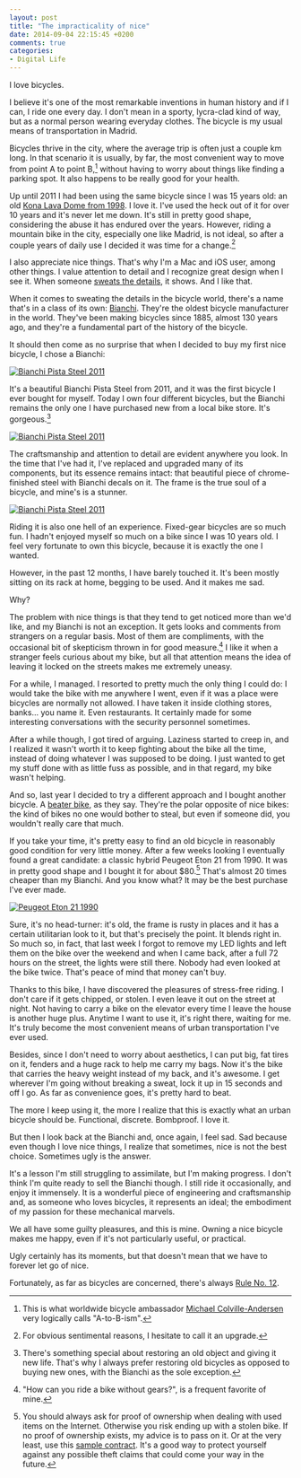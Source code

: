 ```yaml
---
layout: post
title: "The impracticality of nice"
date: 2014-09-04 22:15:45 +0200
comments: true
categories: 
- Digital Life
---
```


I love bicycles. 

I believe it's one of the most remarkable inventions in human history and if I can, I ride one every day. I don't mean in a sporty, lycra-clad kind of way, but as a normal person wearing everyday clothes. The bicycle is my usual means of transportation in Madrid. 

Bicycles thrive in the city, where the average trip is often just a couple km long. In that scenario it is usually, by far, the most convenient way to move from point A to point B,[^1] without having to worry about things like finding a parking spot. It also happens to be really good for your health.

[^1]: This is what worldwide bicycle ambassador [Michael Colville-Andersen](http://en.wikipedia.org/wiki/Mikael_Colville-Andersen) very logically calls "A-to-B-ism".

Up until 2011 I had been using the same bicycle since I was 15 years old: an old [Kona Lava Dome from 1998](https://www.flickr.com/photos/analogsenses/6182098088/). I love it. I've used the heck out of it for over 10 years and it's never let me down. It's still in pretty good shape, considering the abuse it has endured over the years. However, riding a mountain bike in the city, especially one like Madrid, is not ideal, so after a couple years of daily use I decided it was time for a change.[^2]

[^2]: For obvious sentimental reasons, I hesitate to call it an upgrade.

I also appreciate nice things. That's why I'm a Mac and iOS user, among other things. I value attention to detail and I recognize great design when I see it. When someone [sweats the details](https://shawnblanc.net/thedetails/), it shows. And I like that.

When it comes to sweating the details in the bicycle world, there's a name that's in a class of its own: [Bianchi](http://en.wikipedia.org/wiki/Bianchi_Bicycles). They're the oldest bicycle manufacturer in the world. They've been making bicycles since 1885, almost 130 years ago, and they're a fundamental part of the history of the bicycle.

It should then come as no surprise that when I decided to buy my first nice bicycle, I chose a Bianchi: 

[![Bianchi Pista Steel 2011](https://farm4.staticflickr.com/3901/14951346628_46e3088eae_o.jpg)](https://www.flickr.com/photos/analogsenses/14951274710/)

It's a beautiful Bianchi Pista Steel from 2011, and it was the first bicycle I ever bought for myself. Today I own four different bicycles, but the Bianchi remains the only one I have purchased new from a local bike store. It's gorgeous.[^3]

[^3]: There's something special about restoring an old object and giving it new life. That's why I always prefer restoring old bicycles as opposed to buying new ones, with the Bianchi as the sole exception.

[![Bianchi Pista Steel 2011](https://farm6.staticflickr.com/5573/14951345868_39efa8fd62_o.jpg)](https://www.flickr.com/photos/analogsenses/14951248399/)

The craftsmanship and attention to detail are evident anywhere you look. In the time that I've had it, I've replaced and upgraded many of its components, but its essence remains intact: that beautiful piece of chrome-finished steel with Bianchi decals on it. The frame is the true soul of a bicycle, and mine's is a stunner.

[![Bianchi Pista Steel 2011](https://farm4.staticflickr.com/3892/14951349757_eb64cf7c58_o.jpg)](hhttps://www.flickr.com/photos/analogsenses/15114972096/)

Riding it is also one hell of an experience. Fixed-gear bicycles are so much fun. I hadn't enjoyed myself so much on a bike since I was 10 years old. I feel very fortunate to own this bicycle, because it is exactly the one I wanted.

However, in the past 12 months, I have barely touched it. It's been mostly sitting on its rack at home, begging to be used. And it makes me sad. 

Why?

The problem with nice things is that they tend to get noticed more than we'd like, and my Bianchi is not an exception. It gets looks and comments from strangers on a regular basis. Most of them are compliments, with the occasional bit of skepticism thrown in for good measure.[^4] I like it when a stranger feels curious about my bike, but all that attention means the idea of leaving it locked on the streets makes me extremely uneasy.

[^4]: "How can you ride a bike without gears?", is a frequent favorite of mine.

For a while, I managed. I resorted to pretty much the only thing I could do: I would take the bike with me anywhere I went, even if it was a place were bicycles are normally not allowed. I have taken it inside clothing stores, banks... you name it. Even restaurants. It certainly made for some interesting conversations with the security personnel sometimes.

After a while though, I got tired of arguing. Laziness started to creep in, and I realized it wasn't worth it to keep fighting about the bike all the time, instead of doing whatever I was supposed to be doing. I just wanted to get my stuff done with as little fuss as possible, and in that regard, my bike wasn't helping.

And so, last year I decided to try a different approach and I bought another bicycle. A [beater bike](http://sheldonbrown.com/upgrade.html#beater), as they say. They're the polar opposite of nice bikes: the kind of bikes no one would bother to steal, but even if someone did, you wouldn't really care that much. 

If you take your time, it's pretty easy to find an old bicycle in reasonably good condition for very little money. After a few weeks looking I eventually found a great candidate: a classic hybrid Peugeot Eton 21 from 1990. It was in pretty good shape and I bought it for about $80.[^5] That's almost 20 times cheaper than my Bianchi. And you know what? It may be the best purchase I've ever made. 

[^5]: You should always ask for proof of ownership when dealing with used items on the Internet. Otherwise you risk ending up with a stolen bike. If no proof of ownership exists, my advice is to pass on it. Or at the very least, use this [sample contract](http://www.findforms.com/single_example.php/example/396/Free_Basic_Sale_of_Goods_Contract). It's a good way to protect yourself against any possible theft claims that could come your way in the future. 

[![Peugeot Eton 21 1990](https://farm6.staticflickr.com/5582/15117364626_0da854b9eb_o.jpg)](https://www.flickr.com/photos/analogsenses/14953854637/)

Sure, it's no head-turner: it's old, the frame is rusty in places and it has a certain utilitarian look to it, but that's precisely the point. It blends right in. So much so, in fact, that last week I forgot to remove my LED lights and left them on the bike over the weekend and when I came back, after a full 72 hours on the street, the lights were still there. Nobody had even looked at the bike twice. That's peace of mind that money can't buy.

Thanks to this bike, I have discovered the pleasures of stress-free riding. I don't care if it gets chipped, or stolen. I even leave it out on the street at night. Not having to carry a bike on the elevator every time I leave the house is another huge plus. Anytime I want to use it, it's right there, waiting for me. It's truly become the most convenient means of urban transportation I've ever used.

Besides, since I don't need to worry about aesthetics, I can put big, fat tires on it, fenders and a huge rack to help me carry my bags. Now it's the bike that carries the heavy weight instead of my back, and it's awesome. I get wherever I'm going without breaking a sweat, lock it up in 15 seconds and off I go. As far as convenience goes, it's pretty hard to beat.

The more I keep using it, the more I realize that this is exactly what an urban bicycle should be. Functional, discrete. Bombproof. I love it.

But then I look back at the Bianchi and, once again, I feel sad. Sad because even though I love nice things, I realize that sometimes, nice is not the best choice. Sometimes ugly is the answer.

It's a lesson I'm still struggling to assimilate, but I'm making progress. I don't think I'm quite ready to sell the Bianchi though. I still ride it occasionally, and enjoy it immensely. It is a wonderful piece of engineering and craftsmanship and, as someone who loves bicycles, it represents an ideal; the embodiment of my passion for these mechanical marvels. 

We all have some guilty pleasures, and this is mine. Owning a nice bicycle makes me happy, even if it's not particularly useful, or practical.

Ugly certainly has its moments, but that doesn't mean that we have to forever let go of nice.

Fortunately, as far as bicycles are concerned, there's always [Rule  No. 12](http://www.velominati.com/the-rules/#12).